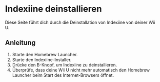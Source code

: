 # Indexiine deinstallieren

Diese Seite führt dich durch die Deinstallation von Indexiine von deiner Wii U.

## Anleitung

1. Starte den Homebrew Launcher.
2. Starte den Indexiine-Installer.
3. Drücke den B-Knopf, um Indexiine zu deinstallieren.
4. Überprüfe, dass deine Wii U nicht mehr automatisch den Homebrew Launcher beim Start des Internet-Browsers öffnet.
